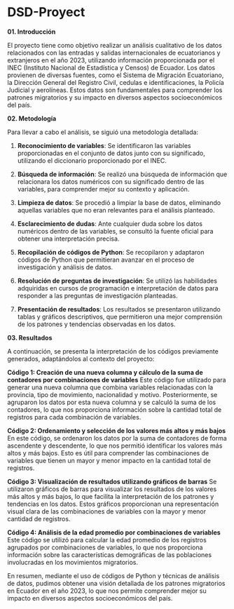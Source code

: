 # DSD-Proyect

**01. Introducción**

El proyecto tiene como objetivo realizar un análisis cualitativo de los datos relacionados con las entradas y salidas internacionales de ecuatorianos y extranjeros en el año 2023, utilizando información proporcionada por el INEC (Instituto Nacional de Estadística y Censos) de Ecuador. Los datos provienen de diversas fuentes, como el Sistema de Migración Ecuatoriano, la Dirección General del Registro Civil, cedulas e identificaciones, la Policía Judicial y aerolíneas. Estos datos son fundamentales para comprender los patrones migratorios y su impacto en diversos aspectos socioeconómicos del país.

**02. Metodología**

Para llevar a cabo el análisis, se siguió una metodología detallada:

1. **Reconocimiento de variables**: Se identificaron las variables proporcionadas en el conjunto de datos junto con su significado, utilizando el diccionario proporcionado por el INEC.

2. **Búsqueda de información**: Se realizó una búsqueda de información que relacionara los datos numéricos con su significado dentro de las variables, para comprender mejor su contexto y aplicación.

3. **Limpieza de datos**: Se procedió a limpiar la base de datos, eliminando aquellas variables que no eran relevantes para el análisis planteado.

4. **Esclarecimiento de dudas**: Ante cualquier duda sobre los datos numéricos dentro de las variables, se consultó la fuente oficial para obtener una interpretación precisa.

5. **Recopilación de códigos de Python**: Se recopilaron y adaptaron códigos de Python que permitieran avanzar en el proceso de investigación y análisis de datos.

6. **Resolución de preguntas de investigación**: Se utilizó las habilidades adquiridas en cursos de programación e interpretación de datos para responder a las preguntas de investigación planteadas.

7. **Presentación de resultados**: Los resultados se presentaron utilizando tablas y gráficos descriptivos, que permitieron una mejor comprensión de los patrones y tendencias observadas en los datos.

**03. Resultados**

A continuación, se presenta la interpretación de los códigos previamente generados, adaptándolos al contexto del proyecto:

**Código 1: Creación de una nueva columna y cálculo de la suma de contadores por combinaciones de variables**
Este código fue utilizado para generar una nueva columna que combina variables relacionadas con la provincia, tipo de movimiento, nacionalidad y motivo. Posteriormente, se agruparon los datos por esta nueva columna y se calculó la suma de los contadores, lo que nos proporciona información sobre la cantidad total de registros para cada combinación de variables.

**Código 2: Ordenamiento y selección de los valores más altos y más bajos**
En este código, se ordenaron los datos por la suma de contadores de forma ascendente y descendente, lo que nos permitió identificar los valores más altos y más bajos. Esto es útil para comprender las combinaciones de variables que tienen un mayor y menor impacto en la cantidad total de registros.

**Código 3: Visualización de resultados utilizando gráficos de barras**
Se utilizaron gráficos de barras para visualizar los resultados de los valores más altos y más bajos, lo que facilita la interpretación de los patrones y tendencias en los datos. Estos gráficos proporcionan una representación visual clara de las combinaciones de variables con la mayor y menor cantidad de registros.

**Código 4: Análisis de la edad promedio por combinaciones de variables**
Este código se utilizó para calcular la edad promedio de los registros agrupados por combinaciones de variables, lo que nos proporciona información sobre las características demográficas de las poblaciones involucradas en los movimientos migratorios.

En resumen, mediante el uso de códigos de Python y técnicas de análisis de datos, pudimos obtener una visión detallada de los patrones migratorios en Ecuador en el año 2023, lo que nos permite comprender mejor su impacto en diversos aspectos socioeconómicos del país.
